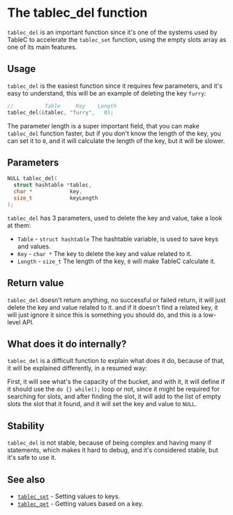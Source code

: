 # The tablec_del function

`tablec_del` is an important function since it's one of the systems used by TableC to accelerate the `tablec_set` function, using the empty slots array as one of its main features.

## Usage

`tablec_del` is the easiest function since it requires few parameters, and it's easy to understand, this will be an example of deleting the key `furry`:

```c
//          Table     Key    Length
tablec_del(&tablec, "furry",   0);
```

The parameter length is a super important field, that you can make `tablec_del` function faster, but if you don't know the length of the key, you can set it to `0`, and it will calculate the length of the key, but it will be slower.

## Parameters

```c
NULL tablec_del(
  struct hashtable *tablec,
  char *            key,
  size_t            keyLength
);
```

`tablec_del` has 3 parameters, used to delete the key and value, take a look at them:

*  `Table`  - `struct hashtable` The hashtable variable, is used to save keys and values.
*  `Key`    - `char *`           The key to delete the key and value related to it.
*  `Length` - `size_t`           The length of the key, `0` will make TableC calculate it.

## Return value

`tablec_del` doesn't return anything, no successful or failed return, it will just delete the key and value related to it. and if it doesn't find a related key, it will just ignore it since this is something you should do, and this is a low-level API.

## What does it do internally?

`tablec_del` is a difficult function to explain what does it do, because of that, it will be explained differently, in a resumed way:

First, it will see what's the capacity of the bucket, and with it, it will define if it should use the `do {} while();` loop or not, since it might be required for searching for slots, and after finding the slot, it will add to the list of empty slots the slot that it found, and it will set the key and value to `NULL`.

## Stability

`tablec_del` is not stable, because of being complex and having many if statements, which makes it hard to debug, and it's considered stable, but it's safe to use it.

## See also

*  [`tablec_set`](tablec_set.md) - Setting values to keys.
*  [`tablec_get`](tablec_get.md) - Getting values based on a key.
